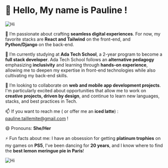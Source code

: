 # 👾 Hello, My name is Pauline !

![Hi](https://i.giphy.com/media/v1.Y2lkPTc5MGI3NjExMXJ6ZTBwN2pkaXhtYTlod3E1MGJibzVhY214NHUzN3RqajNjM2dsOCZlcD12MV9pbnRlcm5hbF9naWZfYnlfaWQmY3Q9Zw/L1R1tvI9svkIWwpVYr/giphy.gif)

👀 I’m passionate about crafting **seamless digital experiences**. For now, my favorite stacks are **React and Tailwind** on the front-end, and **Python/Django** on the back-end.

🌱 I’m currently studying at **Ada Tech School**, a 2-year program to become a **full stack developer**. Ada Tech School follows an **alternative pedagogy** emphasizing **inclusivity** and learning through **hands-on experience**, allowing me to deepen my expertise in front-end technologies while also cultivating my back-end skills.

💞️ I’m looking to collaborate on **web and mobile app development projects**. I'm particularly excited about opportunities that allow me to work on **creative projects, driven by design**, and continue to learn new languages, stacks, and best practices in Tech.

📫 If you want to reach me ( or offer me an **iced latte**) : pauline.taillemite@gmail.com !

😄 Pronouns: **She/Her**

⚡ Fun facts about me: I have an obsession for getting **platinum trophies** on my games on **PS5**, I've been dancing for **20 years**, and I know where to find the **best lemon meringue pie in Paris**!

![Hi](https://i.giphy.com/media/v1.Y2lkPTc5MGI3NjExbHI5NGJlc3Jjc3N3Mzc5dnVuZXV5OTEzNWN2cGtmejhmbHNrNnQzOCZlcD12MV9pbnRlcm5hbF9naWZfYnlfaWQmY3Q9Zw/6ib6KPmkeAjDTxMxij/giphy.gif)

<!---
PaulineTaillemite/PaulineTaillemite is a ✨ special ✨ repository because its `README.md` (this file) appears on your GitHub profile.
You can click the Preview link to take a look at your changes.
--->
